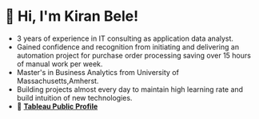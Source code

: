 
# 👋 Hi, I'm Kiran Bele!
- 3 years of experience in IT consulting as application data analyst.
- Gained confidence and recognition from initiating and delivering an automation project for purchase order processing saving over 15 hours of manual work per week.
- Master's in Business Analytics from University of Massachusetts,Amherst.
- Building projects almost every day to maintain high learning rate and build intuition of new technologies.
- 🎨 [**Tableau Public Profile**](https://public.tableau.com/app/profile/kiran.bele/vizzes)  
